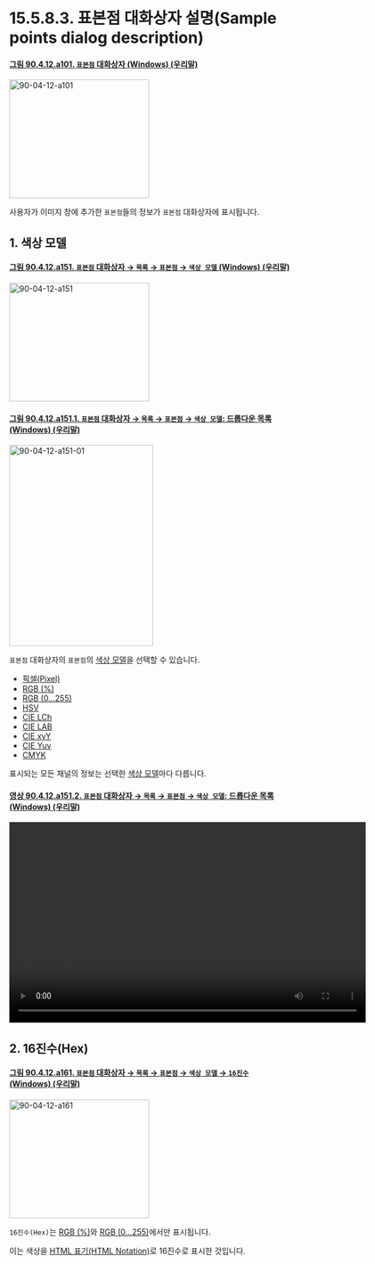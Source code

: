 # 15.5.8.3. 표본점 대화상자 설명(Sample points dialog description)

<a id="90-04-12-a101"></a>

#### [그림 90.4.12.a101. `표본점` 대화상자 (Windows) (우리말)](./90-04-0012-sample_points.md#90-04-12-a101)
<img width="251" height="213" alt="90-04-12-a101" src="https://github.com/user-attachments/assets/d2b51ae0-93f2-4d97-aa53-dc4d44baee4e" />

사용자가 이미지 창에 추가한 `표본점`들의 정보가 `표본점` 대화상자에 표시됩니다.

## 1. 색상 모델

<a id="90-04-12-a151"></a>

#### [그림 90.4.12.a151. `표본점` 대화상자 → `목록` → `표본점` → `색상 모델` (Windows) (우리말)](./90-04-0012-sample_points.md#90-04-12-a151)
<img width="251" height="213" alt="90-04-12-a151" src="https://github.com/user-attachments/assets/96855c67-6ad4-45ef-851b-ef5ef194f4fb" />

<a id="90-04-12-a151-01"></a>

#### [그림 90.4.12.a151.1. `표본점` 대화상자 → `목록` → `표본점` → `색상 모델`: 드롭다운 목록 (Windows) (우리말)](./90-04-0012-sample_points.md#90-04-12-a151-01)
<img width="258" height="361" alt="90-04-12-a151-01" src="https://github.com/user-attachments/assets/4f71aa20-b817-46a1-ad30-bb2fb7de43f3" />

`표본점` 대화상자의 `표본점`의 [색상 모델](./19-glossaryx-color_model.md)을 선택할 수 있습니다.

- [픽셀(Pixel)](./15-05-08-03-01-pixel.md)
- [RGB (%)](./15-05-08-03-02-rgb.md)
- [RGB (0...255)](./15-05-08-03-03-rgb_0_255.md)
- [HSV](./15-05-08-03-04-hsv.md)
- [CIE LCh](./15-05-08-03-05-cie_lch.md)
- [CIE LAB](./15-05-08-03-06-cie_lab.md)
- [CIE xyY](./15-05-08-03-07-cie_xyy.md)
- [CIE Yuv](./15-05-08-03-08-cie_yuv.md)
- [CMYK](./15-05-08-03-09-cmyk.md)

표시되는 모든 채널의 정보는 선택한 [색상 모델](./19-glossaryx-color_model.md)마다 다릅니다.

<a id="90-04-12-a151-02"></a>

#### [영상 90.4.12.a151.2. `표본점` 대화상자 → `목록` → `표본점` → `색상 모델`: 드롭다운 목록 (Windows) (우리말)](./90-04-0012-sample_points.md#90-04-12-a151-02)
<video controls="controls" width="640" height="360" src="https://github.com/user-attachments/assets/243eb24b-9f03-44b4-b0bb-19a9f5c31b7f"></video>

## 2. 16진수(Hex)

<a id="90-04-12-a161"></a>

#### [그림 90.4.12.a161. `표본점` 대화상자 → `목록` → `표본점` → `색상 모델` → `16진수` (Windows) (우리말)](./90-04-0012-sample_points.md#90-04-12-a161)
<img width="251" height="213" alt="90-04-12-a161" src="https://github.com/user-attachments/assets/cc1d9fcb-55aa-4767-85a3-9f2a2c38ba50" />

`16진수(Hex)`는 [RGB (%)](./15-05-08-03-02-rgb.md)와 [RGB (0...255)](./15-05-08-03-03-rgb_0_255.md)에서만 표시됩니다.

이는 색상을 [HTML 표기(HTML Notation)](./19-glossaryx-html_notation.md)로 16진수로 표시한 것입니다.